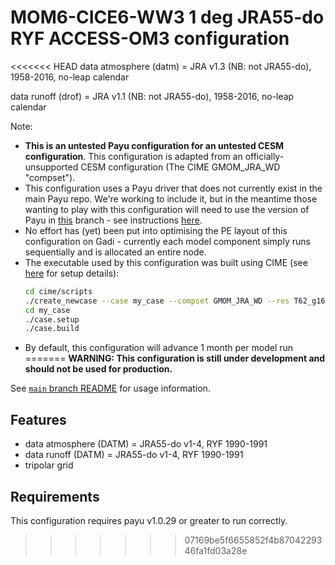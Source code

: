 # MOM6-CICE6-WW3 1 deg JRA55-do RYF ACCESS-OM3 configuration

<<<<<<< HEAD
data atmosphere (datm) = JRA v1.3 (NB: not JRA55-do), 1958-2016, no-leap calendar

data runoff (drof) = JRA v1.1 (NB: not JRA55-do), 1958-2016, no-leap calendar

Note:
- **This is an untested Payu configuration for an untested CESM configuration**. This configuration is adapted from an officially-unsupported CESM configuration (The CIME GMOM_JRA_WD "compset").
- This configuration uses a Payu driver that does not currently exist in the main Payu repo. We're working to include it, but in the meantime those wanting to play with this configuration will need to use the version of Payu in [this](https://github.com/dougiesquire/payu/tree/cesm_cmeps) branch - see instructions [here](https://github.com/COSIMA/access-om3/issues/15#issuecomment-1463219077).
- No effort has (yet) been put into optimising the PE layout of this configuration on Gadi - currently each model component simply runs sequentially and is allocated an entire node.
- The executable used by this configuration was built using CIME (see [here](https://forum.access-hive.org.au/t/cesm-configurations-on-gadi-using-cime/115) for setup details):
  ```bash
  cd cime/scripts
  ./create_newcase --case my_case --compset GMOM_JRA_WD --res T62_g16 --machine gadi --run-unsupported
  cd my_case
  ./case.setup
  ./case.build
  ```
- By default, this configuration will advance 1 month per model run
=======
**WARNING: This configuration is still under development and should not be used for production.**

See [`main` branch
README](https://github.com/COSIMA/MOM6-CICE6-WW3/blob/main/README.md) for usage
information.

## Features

- data atmosphere (DATM) = JRA55-do v1-4, RYF 1990-1991
- data runoff (DATM) = JRA55-do v1-4, RYF 1990-1991
- tripolar grid

## Requirements

This configuration requires payu v1.0.29 or greater to run correctly.
>>>>>>> 07169be5f6655852f4b8704229346fa1fd03a28e
